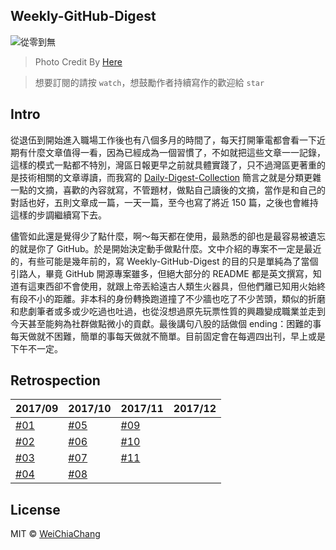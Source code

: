## Weekly-GitHub-Digest

![從零到無](https://i.imgur.com/PBHE5zN.png?1)

> Photo Credit By [Here](https://www.facebook.com/Taiwan.reporter.IQ.less.than30/photos/a.917098568347065.1073741829.915826835140905/1119971088059811/?type=1&theater)

> 想要訂閱的請按 `watch`，想鼓勵作者持續寫作的歡迎給 `star`

## Intro

從退伍到開始進入職場工作後也有八個多月的時間了，每天打開筆電都會看一下近期有什麼文章值得一看，因為已經成為一個習慣了，不如就把這些文章一一記錄，這樣的模式一點都不特別，灣區日報更早之前就具體實踐了，只不過灣區更著重的是技術相關的文章導讀，而我寫的 [Daily-Digest-Collection](https://github.com/WeiChiaChang/Daily-Digest-Collection) 簡言之就是分類更雜一點的文摘，喜歡的內容就寫，不管題材，做點自己讀後的文摘，當作是和自己的對話也好，五則文章成一篇，一天一篇，至今也寫了將近 150 篇，之後也會維持這樣的步調繼續寫下去。

儘管如此還是覺得少了點什麼，啊～每天都在使用，最熟悉的卻也是最容易被遺忘的就是你了 GitHub。於是開始決定動手做點什麼。文中介紹的專案不一定是最近的，有些可能是幾年前的，寫 Weekly-GitHub-Digest 的目的只是單純為了當個引路人，畢竟 GitHub 開源專案雖多，但絕大部分的 README 都是英文撰寫，知道有這東西卻不會使用，就跟上帝丟給遠古人類生火器具，但他們離已知用火始終有段不小的距離。非本科的身份轉換跑道撞了不少牆也吃了不少苦頭，類似的折磨和悲劇筆者或多或少吃過也吐過，也從沒想過原先玩票性質的興趣變成職業並走到今天甚至能夠為社群做點微小的貢獻。最後講句八股的話做個 ending：困難的事每天做就不困難，簡單的事每天做就不簡單。目前固定會在每週四出刊，早上或是下午不一定。


## Retrospection

| 2017/09 | 2017/10 | 2017/11 | 2017/12
| --- | --- | --- | --- |
| [#01](https://git.io/v5wkZ) | [#05](https://git.io/vdBJi) | [#09](https://git.io/vFssm) |    |
| [#02](https://git.io/v59se) | [#06](https://git.io/vdKRJ) | [#10](https://git.io/vFuzO)   |    |
| [#03](https://git.io/v5jRd) | [#07](https://git.io/vd7tz) | [#11](https://git.io/vF1De)   |    |
| [#04](https://git.io/vdYRm) | [#08](https://git.io/vFfu6) |    |    |

## License

MIT © [WeiChiaChang](https://github.com/WeiChiaChang)
